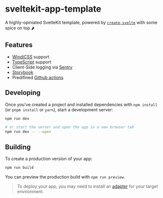 # sveltekit-app-template

A highly-opiniated SvelteKit template, powered by [`create-svelte`](https://github.com/sveltejs/kit/tree/master/packages/create-svelte) with some spice on top 🌶️

## Features

- [WindiCSS](https://windicss.org/) support
- [TypeScript](https://typescriptlang.org/) support
- Client-Side logging via [Sentry](https://sentry.io/)
- [Storybook](https://storybook.js.org/docs/svelte/get-started/introduction)
- Predifined [Github actions](https://github.com/YogliB/sveltekit-app-template/tree/main/.github/workflows)

## Developing

Once you've created a project and installed dependencies with `npm install` (or `pnpm install` or `yarn`), start a development server:

```bash
npm run dev

# or start the server and open the app in a new browser tab
npm run dev -- --open
```

## Building

To create a production version of your app:

```bash
npm run build
```

You can preview the production build with `npm run preview`.

> To deploy your app, you may need to install an [adapter](https://kit.svelte.dev/docs/adapters) for your target environment.
